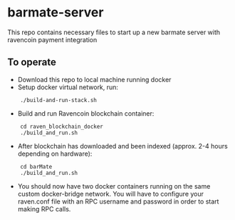 # barmate-server
This repo contains necessary files to start up a new barmate server with ravencoin payment integration


## To operate

* Download this repo to local machine running docker
* Setup docker virtual network, run:
```
    ./build-and-run-stack.sh
```
* Build and run Ravencoin blockchain container:
```
    cd raven_blockchain_docker
    ./build_and_run.sh
```
* After blockchain has downloaded and been indexed (approx. 2-4 hours depending on hardware):
```
    cd barMate
    ./build_and_run.sh
```
* You should now have two docker containers running on the same custom docker-bridge network. You will have to configure your raven.conf file with an RPC username and password in order to start making RPC calls.
